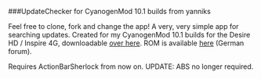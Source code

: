 ###UpdateChecker for CyanogenMod 10.1 builds from yanniks



Feel free to clone, fork and change the app! A very, very simple app for searching updates. Created for my CyanogenMod 10.1 builds for the Desire HD / Inspire 4G, downloadable [over here](https://play.google.com/store/apps/details?id=de.yanniks.cm_updatechecker).
ROM is available [here](http://www.android-hilfe.de/custom-roms-fuer-htc-desire-hd/81980-rom-diskussion-cyanogenmod-nightly-unofficial-builds-update-cm-10-1-a-30.html#post5192076) (German forum).

Requires ActionBarSherlock from now on.
UPDATE: ABS no longer required.
